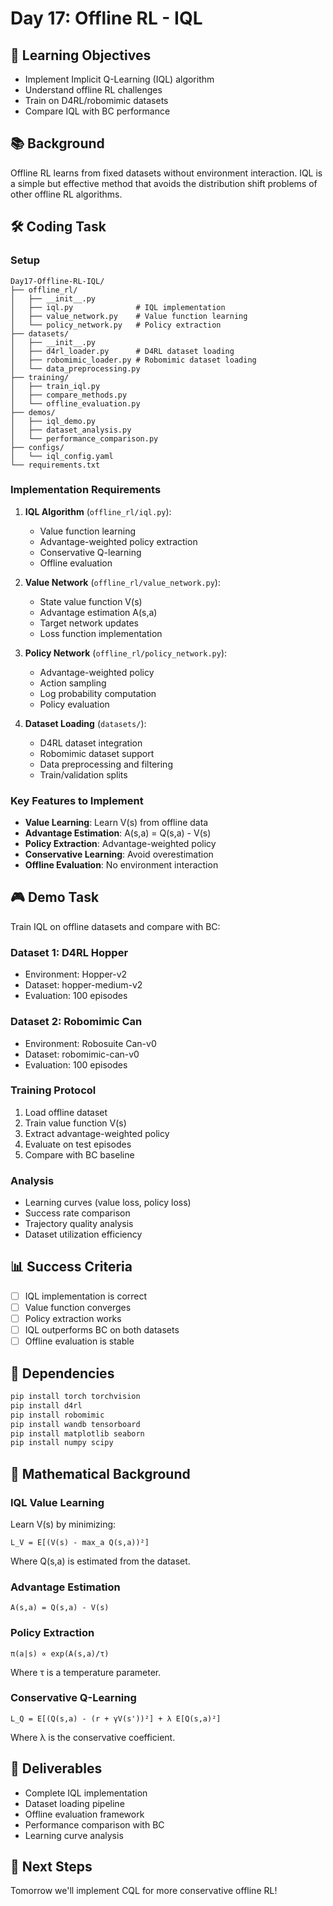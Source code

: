 # Day 17: Offline RL - IQL

## 🎯 Learning Objectives
- Implement Implicit Q-Learning (IQL) algorithm
- Understand offline RL challenges
- Train on D4RL/robomimic datasets
- Compare IQL with BC performance

## 📚 Background
Offline RL learns from fixed datasets without environment interaction. IQL is a simple but effective method that avoids the distribution shift problems of other offline RL algorithms.

## 🛠️ Coding Task

### Setup
```
Day17-Offline-RL-IQL/
├── offline_rl/
│   ├── __init__.py
│   ├── iql.py              # IQL implementation
│   ├── value_network.py    # Value function learning
│   └── policy_network.py   # Policy extraction
├── datasets/
│   ├── __init__.py
│   ├── d4rl_loader.py      # D4RL dataset loading
│   ├── robomimic_loader.py # Robomimic dataset loading
│   └── data_preprocessing.py
├── training/
│   ├── train_iql.py
│   ├── compare_methods.py
│   └── offline_evaluation.py
├── demos/
│   ├── iql_demo.py
│   ├── dataset_analysis.py
│   └── performance_comparison.py
├── configs/
│   └── iql_config.yaml
└── requirements.txt
```

### Implementation Requirements

1. **IQL Algorithm** (`offline_rl/iql.py`):
   - Value function learning
   - Advantage-weighted policy extraction
   - Conservative Q-learning
   - Offline evaluation

2. **Value Network** (`offline_rl/value_network.py`):
   - State value function V(s)
   - Advantage estimation A(s,a)
   - Target network updates
   - Loss function implementation

3. **Policy Network** (`offline_rl/policy_network.py`):
   - Advantage-weighted policy
   - Action sampling
   - Log probability computation
   - Policy evaluation

4. **Dataset Loading** (`datasets/`):
   - D4RL dataset integration
   - Robomimic dataset support
   - Data preprocessing and filtering
   - Train/validation splits

### Key Features to Implement

- **Value Learning**: Learn V(s) from offline data
- **Advantage Estimation**: A(s,a) = Q(s,a) - V(s)
- **Policy Extraction**: Advantage-weighted policy
- **Conservative Learning**: Avoid overestimation
- **Offline Evaluation**: No environment interaction

## 🎮 Demo Task
Train IQL on offline datasets and compare with BC:

### Dataset 1: D4RL Hopper
- Environment: Hopper-v2
- Dataset: hopper-medium-v2
- Evaluation: 100 episodes

### Dataset 2: Robomimic Can
- Environment: Robosuite Can-v0
- Dataset: robomimic-can-v0
- Evaluation: 100 episodes

### Training Protocol
1. Load offline dataset
2. Train value function V(s)
3. Extract advantage-weighted policy
4. Evaluate on test episodes
5. Compare with BC baseline

### Analysis
- Learning curves (value loss, policy loss)
- Success rate comparison
- Trajectory quality analysis
- Dataset utilization efficiency

## 📊 Success Criteria
- [ ] IQL implementation is correct
- [ ] Value function converges
- [ ] Policy extraction works
- [ ] IQL outperforms BC on both datasets
- [ ] Offline evaluation is stable

## 🔧 Dependencies
```bash
pip install torch torchvision
pip install d4rl
pip install robomimic
pip install wandb tensorboard
pip install matplotlib seaborn
pip install numpy scipy
```

## 📝 Mathematical Background

### IQL Value Learning
Learn V(s) by minimizing:
```
L_V = E[(V(s) - max_a Q(s,a))²]
```

Where Q(s,a) is estimated from the dataset.

### Advantage Estimation
```
A(s,a) = Q(s,a) - V(s)
```

### Policy Extraction
```
π(a|s) ∝ exp(A(s,a)/τ)
```

Where τ is a temperature parameter.

### Conservative Q-Learning
```
L_Q = E[(Q(s,a) - (r + γV(s'))²] + λ E[Q(s,a)²]
```

Where λ is the conservative coefficient.

## 📝 Deliverables
- Complete IQL implementation
- Dataset loading pipeline
- Offline evaluation framework
- Performance comparison with BC
- Learning curve analysis

## 🚀 Next Steps
Tomorrow we'll implement CQL for more conservative offline RL!
